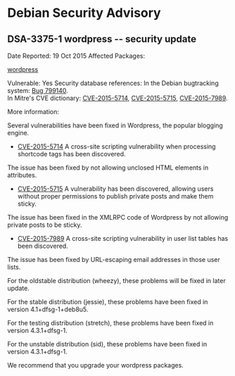 
Debian Security Advisory
========================


DSA-3375-1 wordpress -- security update
---------------------------------------



Date Reported:
19 Oct 2015
Affected Packages:

[wordpress](https://packages.debian.org/src:wordpress)

Vulnerable:
Yes
Security database references:
In the Debian bugtracking system: [Bug 799140](https://bugs.debian.org/cgi-bin/bugreport.cgi?bug=799140).  
In Mitre's CVE dictionary: [CVE-2015-5714](https://security-tracker.debian.org/tracker/CVE-2015-5714), [CVE-2015-5715](https://security-tracker.debian.org/tracker/CVE-2015-5715), [CVE-2015-7989](https://security-tracker.debian.org/tracker/CVE-2015-7989).  

More information:

Several vulnerabilities have been fixed in Wordpress, the popular
blogging engine.


* [CVE-2015-5714](https://security-tracker.debian.org/tracker/CVE-2015-5714)
A cross-site scripting vulnerability when processing shortcode tags
 has been discovered.


The issue has been fixed by not allowing unclosed HTML elements in
 attributes.
* [CVE-2015-5715](https://security-tracker.debian.org/tracker/CVE-2015-5715)
A vulnerability has been discovered, allowing users without proper
 permissions to publish private posts and make them sticky.


The issue has been fixed in the XMLRPC code of Wordpress by not
 allowing private posts to be sticky.
* [CVE-2015-7989](https://security-tracker.debian.org/tracker/CVE-2015-7989)
A cross-site scripting vulnerability in user list tables has been
 discovered.


The issue has been fixed by URL-escaping email addresses in those
 user lists.


For the oldstable distribution (wheezy), these problems will be fixed
in later update.


For the stable distribution (jessie), these problems have been fixed in
version 4.1+dfsg-1+deb8u5.


For the testing distribution (stretch), these problems have been fixed
in version 4.3.1+dfsg-1.


For the unstable distribution (sid), these problems have been fixed in
version 4.3.1+dfsg-1.


We recommend that you upgrade your wordpress packages.





